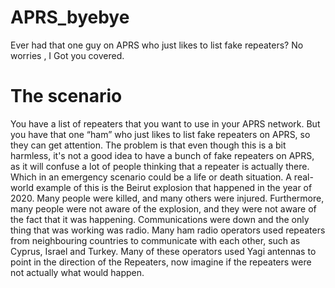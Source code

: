 # APRS_byebye
 Ever had that one guy on APRS who just likes to list fake repeaters? No worries , I Got you covered. 
# The scenario
You have a list of repeaters that you want to use in your APRS network. But you have that one “ham” who just likes to list fake repeaters on APRS, so they can get attention. The problem is that even though this is a bit harmless, it's not a good idea to have a bunch of fake repeaters on APRS, as it will confuse a lot of people thinking that a repeater is actually there. Which in an emergency scenario could be a life or death situation. A real-world example of this is the Beirut explosion that happened in the year of 2020. Many people were killed, and many others were injured. Furthermore, many people were not aware of the explosion, and they were not aware of the fact that it was happening. Communications were down and the only thing that was working was radio. Many ham radio operators used repeaters from neighbouring countries to communicate with each other, such as Cyprus, Israel and Turkey. Many of these operators used Yagi antennas to point in the direction of the Repeaters, now imagine if the repeaters were not actually what would happen. 